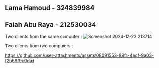 ## Lama Hamoud - 324839984
## Falah Abu Raya - 212530034




Two clients from the same computer :
![Screenshot 2024-12-23 213714](https://github.com/user-attachments/assets/65e55063-11f0-4116-8e79-92455de97c03)



Two clients from two computers :

https://github.com/user-attachments/assets/08091553-88fa-4ecf-9a03-f2b69f9c0dad


